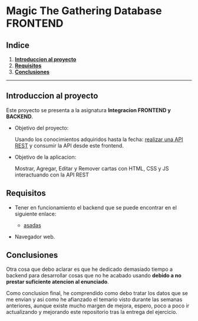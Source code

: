 # Magic The Gathering Database FRONTEND

## Indice

1. **[Introduccion al proyecto](#introduccion-al-proyecto)**
2. **[Requisitos](#requisitos)**
3. **[Conclusiones](#conclusiones)**

----

## Introduccion al proyecto

Este proyecto se presenta a la asignatura **Integracion FRONTEND y BACKEND**. 

* Objetivo del proyecto: 
    
    Usando los conocimientos adquiridos hasta la fecha: [realizar una API REST](#) y consumir la API desde este frontend.

* Objetivo de la aplicacion:

    Mostrar, Agregar, Editar y Remover cartas con HTML, CSS y JS interactuando con la API REST

## Requisitos

- Tener en funcionamiento el backend que se puede encontrar en el siguiente enlace:
    - [asadas]()

- Navegador web.

## Conclusiones



Otra cosa que debo aclarar es que he dedicado demasiado tiempo a backend para desarrollar cosas que no he acabado usando **debido a no prestar suficiente atencion al enunciado**.

Como conclusion final, he comprendido como debo tratar los datos que se me envian y asi como he afianzado el temario visto durante las semanas anteriores, aunque existe mucho margen de mejora, espero, poco a poco ir actualizando y mejorando este repositorio tras la entrega del ejercicio.

